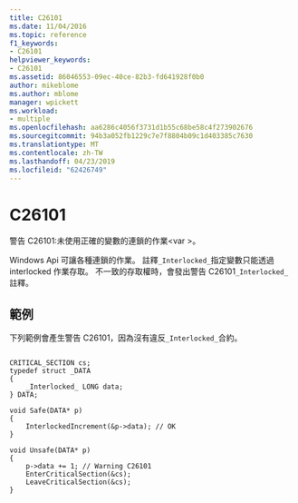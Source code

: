 ```yaml
---
title: C26101
ms.date: 11/04/2016
ms.topic: reference
f1_keywords:
- C26101
helpviewer_keywords:
- C26101
ms.assetid: 86046553-09ec-40ce-82b3-fd641928f0b0
author: mikeblome
ms.author: mblome
manager: wpickett
ms.workload:
- multiple
ms.openlocfilehash: aa6286c4056f3731d1b55c68be58c4f273902676
ms.sourcegitcommit: 94b3a052fb1229c7e7f8804b09c1d403385c7630
ms.translationtype: MT
ms.contentlocale: zh-TW
ms.lasthandoff: 04/23/2019
ms.locfileid: "62426749"
---
```

# <a name="c26101"></a>C26101
警告 C26101:未使用正確的變數的連鎖的作業\<var >。

 Windows Api 可讓各種連鎖的作業。 註釋`_Interlocked_`指定變數只能透過 interlocked 作業存取。 不一致的存取權時，會發出警告 C26101`_Interlocked_`註釋。

## <a name="example"></a>範例
 下列範例會產生警告 C26101，因為沒有違反`_Interlocked_`合約。

```

CRITICAL_SECTION cs;
typedef struct _DATA
{
    _Interlocked_ LONG data;
} DATA;

void Safe(DATA* p)
{
    InterlockedIncrement(&p->data); // OK
}

void Unsafe(DATA* p)
{
    p->data += 1; // Warning C26101
    EnterCriticalSection(&cs);
    LeaveCriticalSection(&cs);
}
```